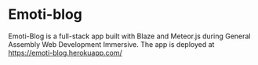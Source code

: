 # Emoti-blog 
Emoti-Blog is a full-stack app built with Blaze and Meteor.js during General Assembly Web Development Immersive.
The app is deployed at https://emoti-blog.herokuapp.com/

